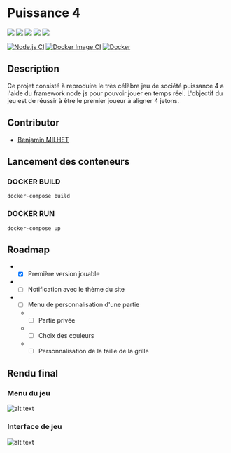 # Puissance 4

<img src="https://img.shields.io/badge/Node.js-339933?style=for-the-badge&logo=nodedotjs&logoColor=white" /> <img src="https://img.shields.io/badge/HTML5-E34F26?style=for-the-badge&logo=html5&logoColor=white" /> <img src="https://img.shields.io/badge/CSS3-1572B6?style=for-the-badge&logo=css3&logoColor=white" /> <img src="https://img.shields.io/badge/JavaScript-323330?style=for-the-badge&logo=javascript&logoColor=F7DF1E" /> <img src="https://img.shields.io/badge/Docker-2CA5E0?style=for-the-badge&logo=docker&logoColor=white" /> 

[![Node.js CI](https://github.com/benjamin-milhet/Puissance4/actions/workflows/node.js.yml/badge.svg)](https://github.com/benjamin-milhet/Puissance4/actions/workflows/node.js.yml)
[![Docker Image CI](https://github.com/benjamin-milhet/Puissance4/actions/workflows/docker-image.yml/badge.svg)](https://github.com/benjamin-milhet/Puissance4/actions/workflows/docker-image.yml)
[![Docker](https://github.com/benjamin-milhet/Puissance4/actions/workflows/docker-publish.yml/badge.svg)](https://github.com/benjamin-milhet/Puissance4/actions/workflows/docker-publish.yml)

## Description

Ce projet consisté à reproduire le très célèbre jeu de société puissance 4 a l'aide du framework node js pour pouvoir jouer en temps réel. L'objectif du jeu est de réussir à être le premier joueur à aligner 4 jetons.

## Contributor
 - [Benjamin MILHET](https://github.com/benjamin-milhet)
 
## Lancement des conteneurs

### DOCKER BUILD 
```
docker-compose build
```

### DOCKER RUN
```
docker-compose up
```

## Roadmap

- - [x] Première version jouable
- - [ ] Notification avec le thème du site
- - [ ] Menu de personnalisation d'une partie
  - - [ ] Partie privée
  - - [ ] Choix des couleurs
  - - [ ] Personnalisation de la taille de la grille 
 
## Rendu final
### Menu du jeu
![alt text](https://github.com/benjamin-milhet/Puissance4/blob/main/images/menu.png?raw=true)

### Interface de jeu
![alt text](https://github.com/benjamin-milhet/Puissance4/blob/main/images/jeu.png?raw=true)
 
 

